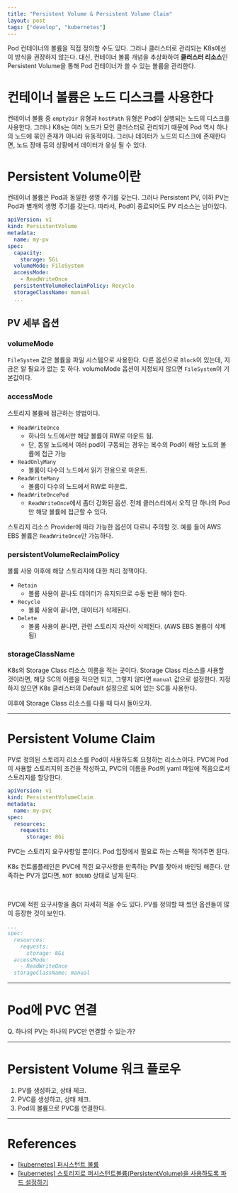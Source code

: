 ```yaml
---
title: "Persistent Volume & Persistent Volume Claim"
layout: post
tags: ["develop", "kubernetes"]
---
```


Pod 컨테이너의 볼륨을 직접 정의할 수도 있다. 그러나 클러스터로 관리되는 K8s에선 이 방식을 권장하지 않는다. 대신, 컨테이너 볼륨 개념을 추상화하여 **클러스터 리소스**인 Persistent Volume을 통해 Pod 컨테이너가 쓸 수 있는 볼륨을 관리한다.

# 컨테이너 볼륨은 노드 디스크를 사용한다

컨테이너 볼륨 중 `emptyDir` 유형과 `hostPath` 유형은 Pod이 실행되는 노드의 디스크를 사용한다. 그러나 K8s는 여러 노드가 모인 클러스터로 관리되기 때문에 Pod 역시 하나의 노드에 묶인 존재가 아니라 유동적이다. 그러나 데이터가 노드의 디스크에 존재한다면, 노드 장애 등의 상황에서 데이터가 유실 될 수 있다.

# Persistent Volume이란

컨테이너 볼륨은 Pod과 동일한 생명 주기를 갖는다. 그러나 Persistent PV, 이하 PV는 Pod과 별개의 생명 주기를 갖는다. 따라서, Pod이 종료되어도 PV 리소스는 남아있다.

```yaml
apiVersion: v1
kind: PersistentVolume
metadata:
  name: my-pv
spec:
  capacity:
    storage: 5Gi
  volumeMode: FileSystem
  accessMode:
    - ReadWriteOnce
  persistentVolumeReclaimPolicy: Recycle
  storageClassName: manual
  ...
```

## PV 세부 옵션

### volumeMode

`FileSystem` 값은 볼륨을 파일 시스템으로 사용한다. 다른 옵션으로 `Block`이 있는데, 지금은 알 필요가 없는 듯 하다. volumeMode 옵션이 지정되지 않으면 `FileSystem`이 기본값이다.

### accessMode

스토리지 볼륨에 접근하는 방법이다.

- `ReadWriteOnce`
  - 하나의 노드에서만 해당 볼륨이 RW로 마운트 됨.
  - 단, 동일 노드에서 여러 pod이 구동되는 경우는 복수의 Pod이 해당 노드의 볼륨에 접근 가능
- `ReadOnlyMany`
  - 볼륨이 다수의 노드에서 읽기 전용으로 마운트.
- `ReadWriteMany`
  - 볼륨이 다수의 노드에서 RW로 마운트.
- `ReadWriteOncePod`
  - `ReadWriteOnce`에서 좀더 강화된 옵션. 전체 클러스터에서 오직 단 하나의 Pod만 해당 볼륨에 접근할 수 있다.

스토리지 리소스 Provider에 따라 가능한 옵션이 다르니 주의할 것. 예를 들어 AWS EBS 볼륨은 `ReadWriteOnce`만 가능하다.

### persistentVolumeReclaimPolicy

볼륨 사용 이후에 해당 스토리지에 대한 처리 정책이다.

- `Retain`
  - 볼륨 사용이 끝나도 데이터가 유지되므로 수동 반환 해야 한다.
- `Recycle`
  - 볼륨 사용이 끝나면, 데이터가 삭제된다.
- `Delete`
  - 볼륨 사용이 끝나면, 관련 스토리지 자산이 삭제된다. (AWS EBS 볼륨이 삭제됨)

### storageClassName

K8s의 Storage Class 리소스 이름을 적는 곳이다.
Storage Class 리소스를 사용할 것이라면, 해당 SC의 이름을 적으면 되고, 그렇지 않다면 `manual` 값으로 설정한다.
지정하지 않으면 K8s 클러스터의 Default 설정으로 되어 있는 SC를 사용한다.

이후에 Storage Class 리소스를 다룰 때 다시 돌아오자.

<hr/>

# Persistent Volume Claim

PV로 정의된 스토리지 리소스를 Pod이 사용하도록 요청하는 리소스이다.
PVC에 Pod이 사용할 스토리지의 조건을 작성하고, PVC의 이름을 Pod의 yaml 파일에 적음으로서 스토리지를 할당한다.

```yaml
apiVersion: v1
kind: PersistentVolumeClaim
metadata:
  name: my-pvc
spec:
  resources:
    requests:
      storage: 8Gi
```

PVC는 스토리지 요구사항일 뿐이다. Pod 입장에서 필요로 하는 스펙을 적어주면 된다.

K8s 컨트롤플레인은 PVC에 적힌 요구사항을 만족하는 PV를 찾아서 바인딩 해준다. 만족하는 PV가 없다면, `NOT BOUND` 상태로 남게 된다.

<br/>

PVC에 적힌 요구사항을 좀더 자세히 적을 수도 있다. PV를 정의할 때 썼던 옵션들이 많이 등장한 것이 보인다.

```yaml
...
spec:
  resources:
    requests:
      storage: 8Gi
  accessMode:
    - ReadWriteOnce
  storageClassName: manual
```

<hr/>

# Pod에 PVC 연결




Q. 하나의 PV는 하나의 PVC만 연결할 수 있는가?



<hr/>

# Persistent Volume 워크 플로우

1. PV를 생성하고, 상태 체크.
2. PVC를 생성하고, 상태 체크.
3. Pod의 볼륨으로 PVC를 연결한다.

<hr/>

# References

- [[kubernetes] 퍼시스턴트 볼륨](https://kubernetes.io/ko/docs/concepts/storage/persistent-volumes/)
- [[kubernetes] 스토리지로 퍼시스턴트볼륨(PersistentVolume)을 사용하도록 파드 설정하기](https://kubernetes.io/ko/docs/tasks/configure-pod-container/configure-persistent-volume-storage/)